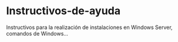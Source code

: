 # Instructivos-de-ayuda
Instructivos para la realización de instalaciones en Windows Server, comandos de Windows...
